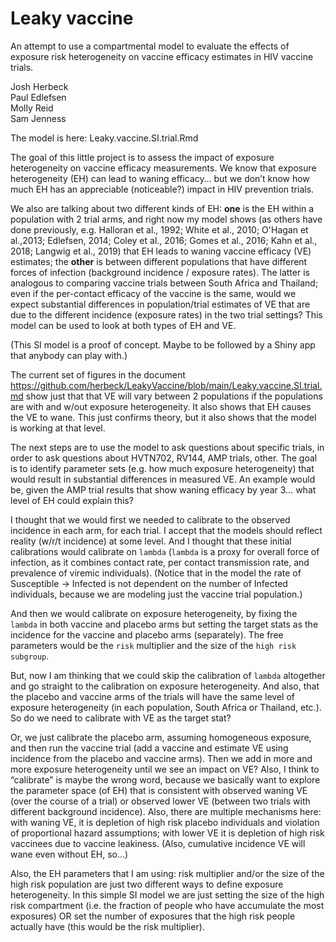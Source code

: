 Leaky vaccine 
=============

An attempt to use a compartmental model to evaluate the effects of exposure risk heterogeneity on vaccine efficacy estimates in HIV vaccine trials.

Josh Herbeck  
Paul Edlefsen  
Molly Reid   
Sam Jenness  

The model is here:  Leaky.vaccine.SI.trial.Rmd


The goal of this little project is to assess the impact of exposure heterogeneity on vaccine efficacy measurements. We know that exposure heterogeneity (EH) can lead to waning efficacy… but we don’t know how much EH has an appreciable (noticeable?) impact in HIV prevention trials. 

We also are talking about two different kinds of EH:  **one** is the EH within a population with 2 trial arms, and right now my model shows (as others have done previously, e.g. Halloran et al., 1992; White et al., 2010; O'Hagan et al.,2013; Edlefsen, 2014; Coley et al., 2016; Gomes et al., 2016; Kahn et al., 2018; Langwig et al., 2019) that EH leads to waning vaccine efficacy (VE) estimates; the **other** is between different populations that have different forces of infection (background incidence / exposure rates). The latter is analogous to comparing vaccine trials between South Africa and Thailand; even if the per-contact efficacy of the vaccine is the same, would we expect substantial differences in population/trial estimates of VE that are due to the different incidence (exposure rates) in the two trial settings? This model can be used to look at both types of EH and VE.

(This SI model is a proof of concept. Maybe to be followed by a Shiny app that anybody can play with.)

The current set of figures in the document https://github.com/herbeck/LeakyVaccine/blob/main/Leaky.vaccine.SI.trial.md show just that that VE will vary between 2 populations if the populations are with and w/out exposure heterogeneity. It also shows that EH causes the VE to wane. This just confirms theory, but it also shows that the model is working at that level.

The next steps are to use the model to ask questions about specific trials, in order to ask questions about HVTN702, RV144, AMP trials, other. The goal is to identify parameter sets (e.g. how much exposure heterogeneity) that would result in substantial differences in measured VE. An example would be, given the AMP trial results that show waning efficacy by year 3… what level of EH could explain this? 

I thought that we would first we needed to calibrate to the observed incidence in each arm, for each trial. I accept that the models should reflect reality (w/r/t incidence) at some level. And I thought that these initial calibrations would calibrate on `lambda` (`lambda` is a proxy for overall force of infection, as it combines contact rate, per contact transmission rate, and prevalence of viremic individuals). (Notice that in the model the rate of Susceptible -> Infected is not dependent on the number of Infected individuals, because we are modeling just the vaccine trial population.)

And then we would calibrate on exposure heterogeneity, by fixing the `lambda` in both vaccine and placebo arms but setting the target stats as the incidence for the vaccine and placebo arms (separately). The free parameters would be the `risk` multiplier and the size of the `high risk subgroup`. 

But, now I am thinking that we could skip the calibration of `lambda` altogether and go straight to the calibration on exposure heterogeneity. And also, that the placebo and vaccine arms of the trials will have the same level of exposure heterogeneity (in each population, South Africa or Thailand, etc.). So do we need to calibrate with VE as the target stat? 

Or, we just calibrate the placebo arm, assuming homogeneous exposure, and then run the vaccine trial (add a vaccine and estimate VE using incidence from the placebo and vaccine arms). Then we add in more and more exposure heterogeneity until we see an impact on VE? Also, I think to “calibrate” is maybe the wrong word, because we basically want to explore the parameter space (of EH) that is consistent with observed waning VE (over the course of a trial) or observed lower VE (between two trials with different background incidence). Also, there are multiple mechanisms here:  with waning VE, it is depletion of high risk placebo individuals and violation of proportional hazard assumptions; with lower VE it is depletion of high risk vaccinees due to vaccine leakiness. (Also, cumulative incidence VE will wane even without EH, so...) 
 
Also, the EH parameters that I am using: risk multiplier and/or the size of the high risk population are just two different ways to define exposure heterogeneity. In this simple SI model we are just setting the size of the high risk compartment (i.e. the fraction of people who have accumulate the most exposures) OR set the number of exposures that the high risk people actually have (this would be the risk multiplier).


